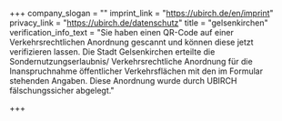 +++
company_slogan = ""
imprint_link = "https://ubirch.de/en/imprint"
privacy_link = "https://ubirch.de/datenschutz"
title = "gelsenkirchen"
verification_info_text = "Sie haben einen QR-Code auf einer Verkehrsrechtlichen Anordnung gescannt und können diese jetzt verifizieren lassen. Die Stadt Gelsenkirchen erteilte die Sondernutzungserlaubnis/ Verkehrsrechtliche Anordnung für die Inanspruchnahme öffentlicher Verkehrsflächen mit den im Formular stehenden Angaben. Diese Anordnung wurde durch UBIRCH fälschungssicher abgelegt."

+++
